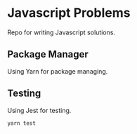 # Javascript Problems
Repo for writing Javascript solutions.

## Package Manager
Using Yarn for package managing.

## Testing
Using Jest for testing.
```
yarn test
```

